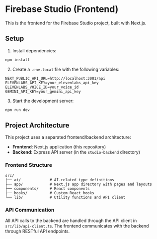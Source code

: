# Firebase Studio (Frontend)

This is the frontend for the Firebase Studio project, built with Next.js.

## Setup

1. Install dependencies:
```bash
npm install
```

2. Create a `.env.local` file with the following variables:
```
NEXT_PUBLIC_API_URL=http://localhost:3001/api
ELEVENLABS_API_KEY=your_elevenlabs_api_key
ELEVENLABS_VOICE_ID=your_voice_id
GEMINI_API_KEY=your_gemini_api_key
```

3. Start the development server:
```bash
npm run dev
```

## Project Architecture

This project uses a separated frontend/backend architecture:

- **Frontend**: Next.js application (this repository)
- **Backend**: Express API server (in the `studio-backend` directory)

### Frontend Structure

```
src/
├── ai/             # AI-related type definitions
├── app/            # Next.js app directory with pages and layouts
├── components/     # React components
├── hooks/          # Custom React hooks
└── lib/            # Utility functions and API client
```

### API Communication

All API calls to the backend are handled through the API client in `src/lib/api-client.ts`. The frontend communicates with the backend through RESTful API endpoints.
